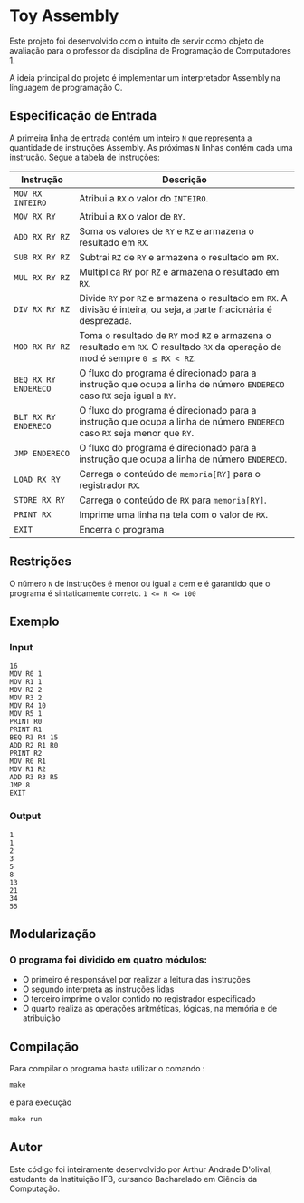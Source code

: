 # Toy Assembly

Este projeto foi desenvolvido com o intuito de servir como objeto de avaliação para o professor da disciplina de Programação de Computadores 1.

A ideia principal do projeto é implementar um interpretador Assembly na linguagem de programação C.

## Especificação de Entrada

A primeira linha de entrada contém um inteiro `N` que representa a quantidade de instruções Assembly. As próximas `N` linhas contém cada uma instrução. Segue a tabela de instruções:

| Instrução              | Descrição                                                                                                      |
|------------------------|----------------------------------------------------------------------------------------------------------------|
| `MOV RX INTEIRO`       | Atribui a `RX` o valor do `INTEIRO`.                                                                         |
| `MOV RX RY`            | Atribui a `RX` o valor de `RY`.                                                                              |
| `ADD RX RY RZ`         | Soma os valores de `RY` e `RZ` e armazena o resultado em `RX`.                                                |
| `SUB RX RY RZ`         | Subtrai `RZ` de `RY` e armazena o resultado em `RX`.                                                         |
| `MUL RX RY RZ`         | Multiplica `RY` por `RZ` e armazena o resultado em `RX`.                                                      |
| `DIV RX RY RZ`         | Divide `RY` por `RZ` e armazena o resultado em `RX`. A divisão é inteira, ou seja, a parte fracionária é desprezada. |
| `MOD RX RY RZ`         | Toma o resultado de `RY` mod `RZ` e armazena o resultado em `RX`. O resultado `RX` da operação de mod é sempre `0 ≤ RX < RZ`. |
| `BEQ RX RY ENDERECO`   | O fluxo do programa é direcionado para a instrução que ocupa a linha de número `ENDERECO` caso `RX` seja igual a `RY`. |
| `BLT RX RY ENDERECO`   | O fluxo do programa é direcionado para a instrução que ocupa a linha de número `ENDERECO` caso `RX` seja menor que `RY`. |
| `JMP ENDERECO`         | O fluxo do programa é direcionado para a instrução que ocupa a linha de número `ENDERECO`. |
| `LOAD RX RY`           | Carrega o conteúdo de `memoria[RY]` para o registrador `RX`. |
| `STORE RX RY`          | Carrega o conteúdo de `RX` para `memoria[RY]`. |
| `PRINT RX`             | Imprime uma linha na tela com o valor de `RX`. |
|`EXIT`                    | Encerra o programa             |

## Restrições
O número `N` de instruções é menor ou igual a cem e é garantido que o programa é sintaticamente correto. `1 <= N <= 100`

## Exemplo

### Input
~~~
16
MOV R0 1
MOV R1 1
MOV R2 2
MOV R3 2
MOV R4 10
MOV R5 1
PRINT R0
PRINT R1
BEQ R3 R4 15
ADD R2 R1 R0
PRINT R2
MOV R0 R1
MOV R1 R2
ADD R3 R3 R5
JMP 8
EXIT       
~~~ 

### Output
~~~
1
1
2
3
5
8
13
21
34
55
~~~

## Modularização
### O programa foi dividido em quatro módulos: 
- O primeiro é responsável por realizar a leitura das instruções
- O segundo interpreta as instruções lidas
- O terceiro imprime o valor contido no registrador especificado
- O quarto realiza as operações aritméticas, lógicas, na memória e de atribuição

## Compilação
Para compilar o programa basta utilizar o comando : 
~~~C
make
~~~
e para execução
~~~C
make run
~~~

## Autor

Este código foi inteiramente desenvolvido por Arthur Andrade D'olival, estudante da Instituição IFB, cursando Bacharelado em Ciência da Computação.